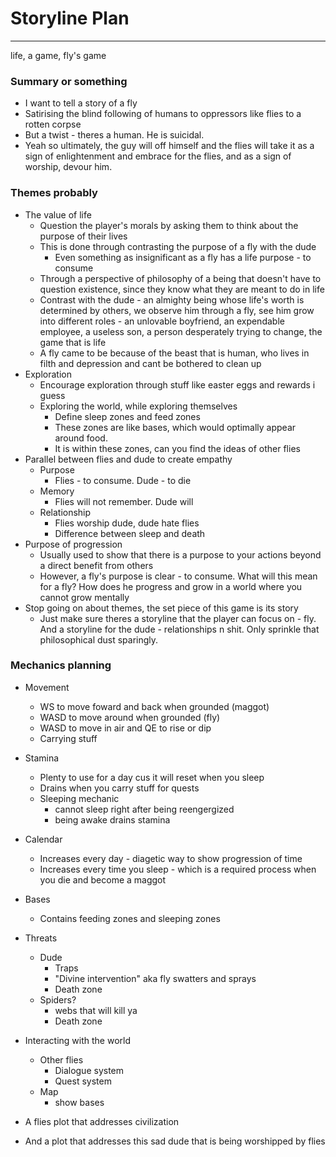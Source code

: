 # Storyline Plan
---
life, a game, fly's game

### Summary or something
- I want to tell a story of a fly
- Satirising the blind following of humans to oppressors like flies to a rotten corpse
- But a twist - theres a human. He is suicidal.
- Yeah so ultimately, the guy will off himself and the flies will take it as a sign of enlightenment and embrace for the flies, and as a sign of worship, devour him.

### Themes probably
- The value of life
	- Question the player's morals by asking them to think about the purpose of their lives
	- This is done through contrasting the purpose of a fly with the dude
		- Even something as insignificant as a fly has a life purpose - to consume
	- Through a perspective of philosophy of a being that doesn't have to question existence, since they know what they are meant to do in life
	- Contrast with the dude - an almighty being whose life's worth is determined by others, we observe him through a fly, see him grow into different roles - an unlovable boyfriend, an expendable employee, a useless son, a person desperately trying to change, the game that is life
	- A fly came to be because of the beast that is human, who lives in filth and depression and cant be bothered to clean up
- Exploration
	- Encourage exploration through stuff like easter eggs and rewards i guess
	- Exploring the world, while exploring themselves
		- Define sleep zones and feed zones
		- These zones are like bases, which would optimally appear around food.
		- It is within these zones, can you find the ideas of other flies
- Parallel between flies and dude to create empathy
	- Purpose
		- Flies - to consume. Dude - to die
	- Memory
		- Flies will not remember. Dude will
	- Relationship
		- Flies worship dude, dude hate flies
		- Difference between sleep and death
- Purpose of progression
	- Usually used to show that there is a purpose to your actions beyond a direct benefit from others
	- However, a fly's purpose is clear - to consume. What will this mean for a fly? How does he progress and grow in a world where you cannot grow mentally
- Stop going on about themes, the set piece of this game is its story
	- Just make sure theres a storyline that the player can focus on - fly. And a storyline for the dude - relationships n shit. Only sprinkle that philosophical dust sparingly.

### Mechanics planning
- Movement
	- WS to move foward and back when grounded (maggot)
	- WASD to move around when grounded (fly)
	- WASD to move in air and QE to rise or dip
	- Carrying stuff
- Stamina
	- Plenty to use for a day cus it will reset when you sleep
	- Drains when you carry stuff for quests
	- Sleeping mechanic
		- cannot sleep right after being reengergized
		- being awake drains stamina
- Calendar
	- Increases every day - diagetic way to show progression of time
	- Increases every time you sleep - which is a required process when you die and become a maggot
- Bases
	- Contains feeding zones and sleeping zones
- Threats
	- Dude
		- Traps
		- "Divine intervention" aka fly swatters and sprays
		- Death zone
	- Spiders?
		- webs that will kill ya
		- Death zone
- Interacting with the world
	- Other flies
		- Dialogue system
		- Quest system
	- Map
		- show bases

- A flies plot that addresses civilization
- And a plot that addresses this sad dude that is being worshipped by flies